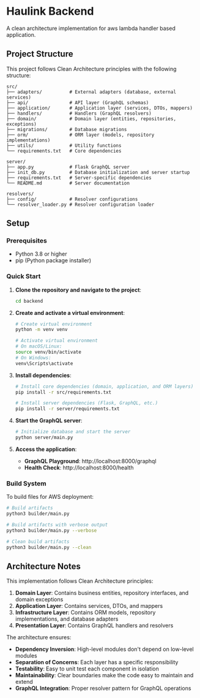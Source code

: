 # Haulink Backend

A clean architecture implementation for aws lambda handler based application.

## Project Structure

This project follows Clean Architecture principles with the following structure:

```
src/
├── adapters/          # External adapters (database, external services)
├── api/               # API layer (GraphQL schemas)
├── application/       # Application layer (services, DTOs, mappers)
├── handlers/          # Handlers (GraphQL resolvers)
├── domain/            # Domain layer (entities, repositories, exceptions)
├── migrations/        # Database migrations
├── orm/               # ORM layer (models, repository implementations)
├── utils/             # Utility functions
└── requirements.txt   # Core dependencies

server/
├── app.py             # Flask GraphQL server
├── init_db.py         # Database initialization and server startup
├── requirements.txt   # Server-specific dependencies
└── README.md          # Server documentation

resolvers/
├── config/            # Resolver configurations
└── resolver_loader.py # Resolver configuration loader
```

## Setup

### Prerequisites
- Python 3.8 or higher
- pip (Python package installer)

### Quick Start

1. **Clone the repository and navigate to the project**:
   ```bash
   cd backend
   ```

2. **Create and activate a virtual environment**:
   ```bash
   # Create virtual environment
   python -m venv venv
   
   # Activate virtual environment
   # On macOS/Linux:
   source venv/bin/activate
   # On Windows:
   venv\Scripts\activate
   ```

3. **Install dependencies**:
   ```bash
   # Install core dependencies (domain, application, and ORM layers)
   pip install -r src/requirements.txt
   
   # Install server dependencies (Flask, GraphQL, etc.)
   pip install -r server/requirements.txt
   ```

4. **Start the GraphQL server**:
   ```bash
   # Initialize database and start the server
   python server/main.py
   ```

5. **Access the application**:
   - **GraphQL Playground**: http://localhost:8000/graphql
   - **Health Check**: http://localhost:8000/health

### Build System

To build files for AWS deployment:

```bash
# Build artifacts
python3 builder/main.py

# Build artifacts with verbose output
python3 builder/main.py --verbose

# Clean build artifacts
python3 builder/main.py --clean
```



## Architecture Notes

This implementation follows Clean Architecture principles:

1. **Domain Layer**: Contains business entities, repository interfaces, and domain exceptions
2. **Application Layer**: Contains services, DTOs, and mappers
3. **Infrastructure Layer**: Contains ORM models, repository implementations, and database adapters
4. **Presentation Layer**: Contains GraphQL handlers and resolvers

The architecture ensures:
- **Dependency Inversion**: High-level modules don't depend on low-level modules
- **Separation of Concerns**: Each layer has a specific responsibility
- **Testability**: Easy to unit test each component in isolation
- **Maintainability**: Clear boundaries make the code easy to maintain and extend
- **GraphQL Integration**: Proper resolver pattern for GraphQL operations